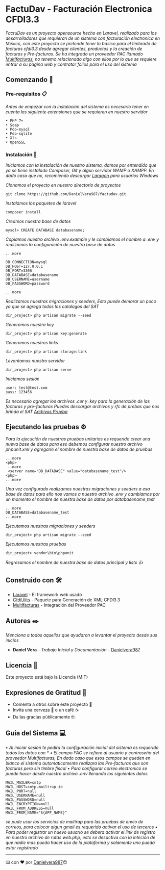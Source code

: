 # FactuDav - Facturación Electronica CFDI3.3

_FactuDav es un proyecto opensource hecho en Laravel, realizado para los desarrolladores que requieran de un sistema con facturación electronica en México, con este proyecto se pretende tener lo basico para el timbrado de facturas cfdi3.3 desde agregar clientes, productos y la creación de facturas y Pre-facturas.
Se ha integrado un proveedor PAC llamado [Multifacturas](https://www.multifacturas.com/), no tenemo relacionado algo con ellos por lo que se requiere entrar a su pagina web y contratar folios para el uso del sistema_

## Comenzando 🚀

### Pre-requisitos 📋

_Antes de empezar con la instalación del sistema es necesario tener en cuenta las siguiente extensiones que se requieren en nuestro servidor_
```
• PHP 7+
• Soap
• Pdo-mysql
• Pdo-sqlite
• Xls
• OpenSSL
```

### Instalación 🔧

_Iniciamos con la instalación de nuestro sistema, damos por entendido que ya se tiene instalado Composer, Git y algun servidor WAMP o XAMPP. En dado caso que no, recomiendo descargar [Laragon](https://laragon.org/) para usuarios Windows_

_Clonamos el proyecto en nuestro directorio de proyectos_
```
git clone https://github.com/DanielVera987/factudav.git
```
_Instalamos los paquetes de laravel_
```
composer install
```
_Creamos nuestra base de datos_
```
mysql> CREATE DATABASE databasename;
```
_Copiamos nuestro archivo .env.example y le cambiamos el nombre a .env y realizamos la configuración de nuestra base de datos_
```
...more

DB_CONNECTION=mysql
DB_HOST=127.0.0.1
DB_PORT=3306
DB_DATABASE=databasename
DB_USERNAME=username
DB_PASSWORD=password

...more
```
_Realizamos nuestras migraciones y seeders, Esto puede demorar un poco ya que se agrega todos los catalagos del SAT_
```
dir_project> php artisan migrate --seed
```
_Generamos nuestra key_
```
dir_project> php artisan key:generate
```
_Generamos nuestros links_
```
dir_project> php artisan storage:link
```
_Levantamos nuestro servidor_
```
dir_project> php artisan serve
```
_Iniciamos sesión_
```
user: test@test.com
pass: 123456
```
_Es necesario agregar los archivos .cer y .key para la generación de las facturas y pre-facturas_
_Puedes descargar archivos y rfc de prebas que nos brinda el SAT [Archivos Prueba](http://omawww.sat.gob.mx/tramitesyservicios/Paginas/documentos/RFC-PAC-SC.zip)_

## Ejecutando las pruebas ⚙️

_Para la ejecución de nuestras pruebas unitarias es requerido crear una nueva base de datos para eso debemos configurar nuestro archivo phpunit.xml y agregarle el nombre de nuestra base de datos de pruebas_
```
...more
<php>
 ..more
 <server name="DB_DATABASE" value="databasename_test"/>
<php>
...more
```
_Una vez configurado realizamos nuestras migraciones y seeders a esa base de datos para ello nos vamos a nuestro archivo .env y cambiamos por un momento el nombre de nuestra base de datos por databasename_test_
```
...more
DB_DATABASE=databasename_test
...more
```
_Ejecutamos nuestras migraciones y seeders_
```
dir_project> php artisan migrate --seed
```
_Ejecutamos nuestras pruebas_
```
dir_project> vendor\bin\phpunit
```
_Regresamos el nombre de nuestra base de datos principal y listo 👍_
## Construido con 🛠️
* [Laravel](http://laravel.com/) - El framework web usado
* [CfdiUlits](https://cfdiutils.readthedocs.io/es/latest/) - Paquete para Generación de XML CFDI3.3
* [Multifacturas](https://www.multifacturas.com/) - Integración del Proveedor PAC

## Autores ✒️

_Menciona a todos aquellos que ayudaron a levantar el proyecto desde sus inicios_

* **Daniel Vera** - *Trabajo Inicial y Documentación* - [Danielvera987](https://github.com/DanielVera987/)

## Licencia 📄

Este proyecto está bajo la Licencia (MIT)

## Expresiones de Gratitud 🎁

* Comenta a otros sobre este proyecto 📢
* Invita una cerveza 🍺 o un café ☕  
* Da las gracias públicamente 🤓.


## Guia del Sistema 💻
• _Al iniciar sesión te pedira la configuración inicial del sistema es requerido todos los datos con *_
• _El campo PAC se refiere al usuario y contraseña del proveedor Multifacturas, En dado caso que esos campos se queden en blanco el sistema automaticamente realizara las Pre-facturas que son facturas pero sin timbre fiscal_
• _Para configurar correo electronico se puede hacer desde nuestro archivo .env llenando los siguientes datos_
```
MAIL_MAILER=smtp
MAIL_HOST=smtp.mailtrap.io
MAIL_PORT=null
MAIL_USERNAME=null
MAIL_PASSWORD=null
MAIL_ENCRYPTION=null
MAIL_FROM_ADDRESS=null
MAIL_FROM_NAME="${APP_NAME}"
```
_se pude usar los servicios de mailtrap para las pruebas de envio de correos, para colocar algun gmail es requerido activar el uso de terceros_
• _Para poder registrar un nuevo usuario se debera activar el link de registro en nuestro archivo de rutas web.php, esto se desactiva con la inteción de que nadie mas pueda hacer uso de la plataforma y solamente uno pueda estar registrado_


---
⌨️ con ❤️ por [Danielvera987](https://github.com/DanielVera987/)😊
